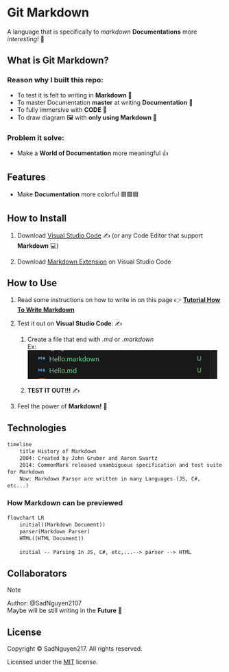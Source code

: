 # Git Markdown
A language that is specifically to *markdown* **Documentations** more *interesting!* :art:

## What is Git Markdown?
### Reason why I built this repo:
- To test it is felt to writing in **Markdown :book:** 
- To master Documentation **master** at writing **Documentation** :open_book:
- To fully immersive with **CODE** :t-rex:
- To draw diagram :framed_picture: with **only using Markdown :art:**

### Problem it solve:
- Make a **World of Documentation** more meaningful :+1: 

## Features
- Make **Documentation** more colorful :red_square::green_square::blue_square:

## How to Install
1. Download [Visual Studio Code](https://code.visualstudio.com/) :writing_hand: (or any Code Editor that support **Markdown** :computer:)
   
2. Download [Markdown Extension](bierner.github-markdown-preview) on Visual Studio Code

## How to Use 
1. Read some instructions on how to write in on this page :point_right: **[Tutorial How To Write Markdown](https://docs.github.com/en/get-started/writing-on-github/getting-started-with-writing-and-formatting-on-github/basic-writing-and-formatting-syntax)**
   
2. Test it out on **Visual Studio Code**: :writing_hand:
   
    1. Create a file that end with *.md* or *.markdown* <br>
    Ex: ![markdown-file-name](markdown-file-name.png)

    2. **TEST IT OUT!!!** :writing_hand:
   
3. Feel the power of **Markdown!** :100:

## Technologies
```mermaid 
timeline 
    title History of Markdown
    2004: Created by John Gruber and Aaron Swartz 
    2014: CommonMark released unambiguous specification and test suite for Markdown
    Now: Markdown Parser are written in many Languages (JS, C#, etc...)  

```

### How Markdown can be previewed
``` mermaid 
flowchart LR
    initial((Markdown Document))
    parser(Markdown Parser)
    HTML((HTML Document))

    initial -- Parsing In JS, C#, etc,...--> parser --> HTML
```

## Collaborators
> [!NOTE] 
> Author: @SadNguyen2107 <br>
> Maybe will be still writing in the **Future** :compass:

## License
Copyright :copyright: SadNguyen217. All rights reserved.

Licensed under the [MIT](LICENSE) license.